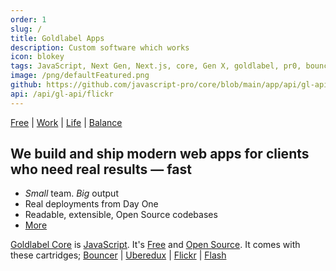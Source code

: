 ```yaml
---
order: 1
slug: /
title: Goldlabel Apps
description: Custom software which works
icon: blokey
tags: JavaScript, Next Gen, Next.js, core, Gen X, goldlabel, pr0, bouncer, AI Prompt Engineering, ChatGPT, OpenAI, Singularity, Frontend, Vanilla JS, TypeScript, React, Angular, Vue, Material UI, MUI, Flash, Server Side JavaScript, Node, Gatsby, NextJS, Headless CMS
image: /png/defaultFeatured.png
github: https://github.com/javascript-pro/core/blob/main/app/api/gl-api/flickr/route.ts
api: /api/gl-api/flickr
---
```


[Free](/free) | [Work](/work) | [Life](/life) | [Balance](/balance)

## We build and ship modern web apps for clients who need real results — fast

- _Small_ team. _Big_ output
- Real deployments from Day One
- Readable, extensible, Open Source codebases
- [More](/work/company)

[Goldlabel Core](/free/core) is [JavaScript](/work/javascript). It's [Free](/free) and [Open Source](/free/open-source). It comes with these cartridges; [Bouncer](/free/bouncer) | [Uberedux](/free/uberedux) | [Flickr](/balance/flickr) | [Flash](/free/flash)
